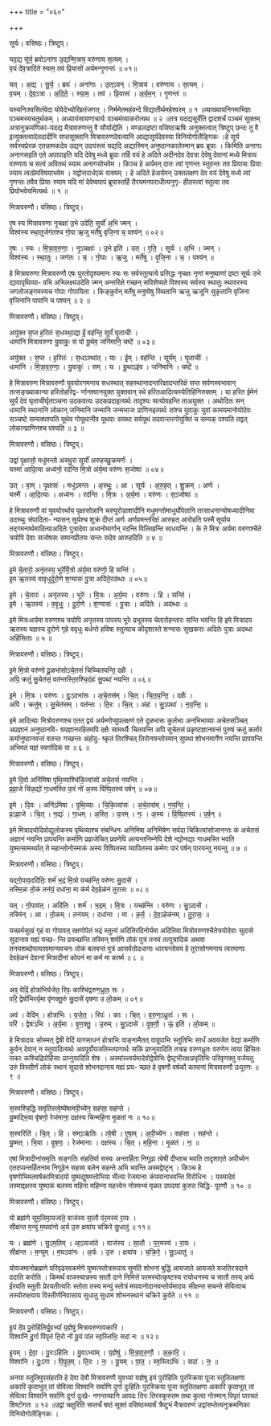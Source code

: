 +++
title = "०६०"

+++


सूर्यः। वसिष्ठः। त्रिष्टुप्।

यद॒द्य सू॑र्य॒ ब्रवोऽना॑गा उ॒द्यन्मि॒त्राय॒ वरु॑णाय स॒त्यम् ।  
व॒यं दे॑व॒त्रादि॑ते स्याम॒ तव॑ प्रि॒यासो॑ अर्यमन्गृ॒णन्तः॑ ॥ ०१॥

यत् । अ॒द्य । सू॒र्य॒ । ब्रवः॑ । अना॑गाः । उ॒त्ऽयन् । मि॒त्राय॑ । वरु॑णाय । स॒त्यम् ।  
व॒यम् । दे॒व॒ऽत्रा । अ॒दि॒ते॒ । स्या॒म॒ । तव॑ । प्रि॒यासः॑ । अ॒र्य॒म॒न् । गृ॒णन्तः॑ ॥

यस्यनिःश्वसितंवेदा योवेदेभ्योखिलंजगत् । निर्ममेतमहंवन्दे विद्यातीर्थमहेश्वरम् ॥ १ ॥व्याख्यायनिगमाभिज्ञः पञ्चमस्यचतुर्थकम् । अध्यायंसायणाचार्यः पञ्चमंव्याकरोत्यथ ॥ २ ॥तत्र यदद्यसूर्येति द्वादशर्चं पञ्चमं सूक्तम् अत्रानुक्रमणिका-यदद्य मैत्रावरुणन्तु वै सौर्याद्येति । मण्डलद्रष्टा वसिष्ठऋषिः अनुक्तत्वात् त्रिष्टुप् छन्दः तु वै इत्युक्तत्वादेतदादीनि सप्तसूक्तानि मित्रावरुणदेवत्यानि आद्यासूर्यदेवस्या विनियोगोलैङ्गिकः ।हे सूर्य सर्वस्यप्रेरक एतन्नामकदेव उद्यन् उदयंस्त्वं यद्यदि अद्यास्मिन् अनुष्ठानकालेस्मान् ब्रवः ब्रूयाः । किमिति अनागाः अनागसइति एते अपापाइति यदि देवेषु मध्ये ब्रूयाः तर्हि वयं हे अदिते अदीनदेव देवत्रा देवेषु देवानां मध्ये मित्राय वरुणाय च सत्वं अवितथं स्याम अनागसोभवेम । किञ्च हे अर्यमन् दातः त्वां गृणन्तः स्तुवन्तः तव प्रियासः प्रियाः स्याम त्वत्प्रेमविषयाभवेम । यद्वोत्तरार्धएकं वाक्यम् । हे अदिते हेअर्यमन् उक्तलक्षण देव वयं देवेषु मध्ये त्वां गृणन्तः तवैव प्रियाः स्याम यदि मां देवेष्वपापं ब्रूयास्तर्हि तैरयमनपराधीत्यनुगृ- हीतस्त्वां स्तुत्वा तव प्रियोभवेयमित्यर्थः ॥ १ ॥

मित्रावरुणौ। वसिष्ठः। त्रिष्टुप्।

ए॒ष स्य मि॑त्रावरुणा नृ॒चक्षा॑ उ॒भे उदे॑ति॒ सूर्यो॑ अ॒भि ज्मन् ।  
विश्व॑स्य स्था॒तुर्जग॑तश्च गो॒पा ऋ॒जु मर्ते॑षु वृजि॒ना च॒ पश्य॑न् ॥ ०२॥

ए॒षः । स्यः । मि॒त्रा॒व॒रु॒णा॒ । नृ॒ऽचक्षाः॑ । उ॒भे इति॑ । उत् । ए॒ति॒ । सूर्यः॑ । अ॒भि । ज्मन् ।  
विश्व॑स्य । स्था॒तुः । जग॑तः । च॒ । गो॒पाः । ऋ॒जु । मर्ते॑षु । वृ॒जि॒ना । च॒ । पश्य॑न् ॥

हे मित्रावरुणा मित्रावरुणौ एषः पुरतोदृश्यमानः स्यः सः सर्वस्तुत्यत्वे प्रसिद्धः नृचक्षः नृणां मनुष्याणां द्रष्टा सूर्यः उभे द्यावापृथिव्या- वभि अभिलक्ष्यउदेति ज्मन् अन्तरिक्षे गच्छन् सविशेष्यते विश्वस्य सर्वस्य स्थातुः स्थावरस्य जगतोजङ्गमस्यच गोपाः गोपायिता । किङ्कुर्वन् मर्तेषु मनुष्येषु स्थितानि ऋजु ऋजूनि सुकृतानि वृजिना वृजिनानि पापानि च पश्यन् ॥ २ ॥

मित्रावरुणौ। वसिष्ठः। त्रिष्टुप्।

अयु॑क्त स॒प्त ह॒रितः॑ स॒धस्था॒द्या ईं॒ वह॑न्ति॒ सूर्यं॑ घृ॒ताचीः॑ ।  
धामा॑नि मित्रावरुणा यु॒वाकुः॒ सं यो यू॒थेव॒ जनि॑मानि॒ चष्टे॑ ॥ ०३॥

अयु॑क्त । स॒प्त । ह॒रितः॑ । स॒धऽस्था॑त् । याः । ई॒म् । वह॑न्ति । सूर्य॑म् । घृ॒ताचीः॑ ।  
धामा॑नि । मि॒त्रा॒व॒रु॒णा॒ । यु॒वाकुः॑ । सम् । यः । यू॒थाऽइ॑व । जनि॑मानि । चष्टे॑ ॥

हे मित्रावरुण मित्रावरुणौ युवयोरगमनाय सधस्थात् सहस्थानादन्तरिक्षादन्तरिक्षे सप्त सर्पणस्वभावान् तत्सङ्ख्याकान्वा हरितोहरिद्व- र्णानश्वानयुक्त युक्तवान् रथे हरितआदित्यस्येतिहिनिरुक्तम् । या हरित ईमेनं सूर्यं देवं घृताचीर्घृताञ्चना उदकवत्यः उदकप्रदाइत्यर्थः तादृश्यः सत्योवहन्ति ताअयुक्त । अथोदितः सन् धामानि स्थानानि लोकान् जनिमानि जन्मानि जन्मभाजः प्राणिनइत्यर्थः तांश्च युवाकुः युवां कामयमानोयोदेवः सञ्चष्टे सम्यक्पश्यति यूथेव गोयूथानीव यूथपाः सयथा सर्वयूथं तदवान्तरगोयुक्तिं च सम्यक् पश्यति तद्वत् लोकान्प्राणिनश्च पश्यति ॥ ३ ॥

मित्रावरुणौ। वसिष्ठः। त्रिष्टुप्।

उद्वां॑ पृ॒क्षासो॒ मधु॑मन्तो अस्थु॒रा सूर्यो॑ अरुहच्छु॒क्रमर्णः॑ ।  
यस्मा॑ आदि॒त्या अध्व॑नो॒ रद॑न्ति मि॒त्रो अ॑र्य॒मा वरु॑णः स॒जोषाः॑ ॥ ०४॥

उत् । वा॒म् । पृ॒क्षासः॑ । मधु॑ऽमन्तः । अ॒स्थुः॒ । आ । सूर्यः॑ । अ॒रु॒ह॒त् । शु॒क्रम् । अर्णः॑ ।  
यस्मै॑ । आ॒दि॒त्याः । अध्व॑नः । रद॑न्ति । मि॒त्रः । अ॒र्य॒मा । वरु॑णः । स॒ऽजोषाः॑ ॥

हे मित्रावरुणौ वां युवयोरर्थाय पृक्षासोन्नानि चरुपुरोडाशादीनि मधुमन्तोमाधुर्योपेतानि तत्साधनान्योषध्यादीनिवा उदस्थुः संपादिता- न्यासन् सूर्यश्च शुक्रं दीप्तं अर्णः अर्णवमन्तरिक्षं आरुहत् आरोहति यस्मै सूर्याय तद्गमनार्थमादित्याअदितेः पुत्रादेवा अध्वनोमार्गान् रदन्ति विलिखन्ति साधयन्ति । के ते मित्रः अर्यमा वरुणश्चैते त्रयोपि देवाः सजोषसः समानप्रीतयः सन्तः सदेव आरुहदिति ॥ ४ ॥

मित्रावरुणौ। वसिष्ठः। त्रिष्टुप्।

इ॒मे चे॒तारो॒ अनृ॑तस्य॒ भूरे॑र्मि॒त्रो अ॑र्य॒मा वरु॑णो॒ हि सन्ति॑ ।  
इ॒म ऋ॒तस्य॑ वावृधुर्दुरो॒णे श॒ग्मासः॑ पु॒त्रा अदि॑ते॒रद॑ब्धाः ॥ ०५॥

इ॒मे । चे॒तारः॑ । अनृ॑तस्य । भूरेः॑ । मि॒त्रः । अ॒र्य॒मा । वरु॑णः । हि । सन्ति॑ ।  
इ॒मे । ऋ॒तस्य॑ । व॒वृ॒धुः॒ । दु॒रो॒णे । श॒ग्मासः॑ । पु॒त्राः । अदि॑तेः । अद॑ब्धाः ॥

इमे मित्रःअर्यमा वरुणश्च त्रयोपि अनृतस्य पापस्य भूरेः प्रभूतस्य चेतारोहन्तारः सन्ति भवन्ति हि इमे मित्रादय ऋतस्य यज्ञस्य दुरोणे गृहे ववृधुः बर्धन्ते हविषा स्तुत्याच कीदृशास्ते शग्मासः सुखकराः अदितेः पुत्राः अदब्धा अहिंसिताः ॥ ५ ॥

मित्रावरुणौ। वसिष्ठः। त्रिष्टुप्।

इ॒मे मि॒त्रो वरु॑णो दू॒ळभा॑सोऽचे॒तसं॑ चिच्चितयन्ति॒ दक्षैः॑ ।  
अपि॒ क्रतुं॑ सु॒चेत॑सं॒ वत॑न्तस्ति॒रश्चि॒दंहः॑ सु॒पथा॑ नयन्ति ॥ ०६॥

इ॒मे । मि॒त्रः । वरु॑णः । दुः॒ऽदभा॑सः । अ॒चे॒तस॑म् । चि॒त् । चि॒त॒य॒न्ति॒ । दक्षैः॑ ।  
अपि॑ । क्रतु॑म् । सु॒चेत॑सम् । वत॑न्तः । ति॒रः । चि॒त् । अंहः॑ । सु॒ऽपथा॑ । न॒य॒न्ति॒ ॥

इमे आदित्याः मित्रोवरुणश्च एतत् द्वयं अर्यम्णोप्युपलक्षणं एते दूळभासः कुर्लभाः अनभिभाव्याः अचेतसञ्चित् अप्रज्ञानं अनुष्ठानवि- षयज्ञानरहितमपि दक्षैः सामर्थ्यैः चितयन्ति अपि सुचेतसं प्रकृष्टज्ञानवन्तं पुरुषं क्रतुं कर्तारं कर्मानुष्ठानवन्तं वतन्तः गच्छन्तः अंहोदु- ष्कृतं तिरश्चित् तिरोनयन्तोस्मान् सुपथा शोभनमार्गेण नयन्ति प्रापयन्ति अभिमतं यज्ञं स्वर्गादिकं वा ॥ ६ ॥

मित्रावरुणौ। वसिष्ठः। त्रिष्टुप्।

इ॒मे दि॒वो अनि॑मिषा पृथि॒व्याश्चि॑कि॒त्वांसो॑ अचे॒तसं॑ नयन्ति ।  
प्र॒व्रा॒जे चि॑न्न॒द्यो॑ गा॒धम॑स्ति पा॒रं नो॑ अ॒स्य वि॑ष्पि॒तस्य॑ पर्षन् ॥ ०७॥

इ॒मे । दि॒वः । अनि॑ऽमिषा । पृ॒थि॒व्याः । चि॒कि॒त्वांसः॑ । अ॒चे॒तस॑म् । न॒य॒न्ति॒ ।  
प्र॒ऽव्रा॒जे । चि॒त् । न॒द्यः॑ । गा॒धम् । अ॒स्ति॒ । पा॒रम् । नः॒ । अ॒स्य । वि॒ष्पि॒तस्य॑ । प॒र्ष॒न् ॥

इमे मित्रादयोदिवोद्युलोकस्य पृथिव्याश्च संबन्धिनः अनिमिषा अनिमिषेण सर्वदा चिकित्वांसोजानन्तः कं अचेतसं अज्ञानं नयन्ति प्रापयन्ति कर्माणि प्रव्राजेचित् प्रवणेपि अत्यन्तनिम्नेपि देशे न्द्योनद्याः गाधमस्ति भवति युष्मत्सामर्थ्यात् ते महान्तोनोस्माकं अस्य विष्पितस्य व्यापितस्य कर्मणः पारं पर्षन् पारयन्तु नयन्तु ॥ ७ ॥

मित्रावरुणौ। वसिष्ठः। त्रिष्टुप्।

यद्गो॒पाव॒ददि॑तिः॒ शर्म॑ भ॒द्रं मि॒त्रो यच्छ॑न्ति॒ वरु॑णः सु॒दासे॑ ।  
तस्मि॒न्ना तो॒कं तन॑यं॒ दधा॑ना॒ मा क॑र्म देव॒हेळ॑नं तुरासः ॥ ०८॥

यत् । गो॒पाव॑त् । अदि॑तिः । शर्म॑ । भ॒द्रम् । मि॒त्रः । यच्छ॑न्ति । वरु॑णः । सु॒ऽदासे॑ ।  
तस्मि॑न् । आ । तो॒कम् । तन॑यम् । दधा॑नाः । मा । क॒र्म॒ । दे॒व॒ऽहेळ॑नम् । तु॒रा॒सः॒ ॥

यच्छर्मसुखं गृहं वा गोपावत् रक्षणोपेतं भद्रं स्तुत्यं अदितिरदिनोर्यमा अदितिवा मित्रोवरुणश्चैतेत्रयोदेवाः सुदासे सुदानाय मह्यं यच्छ- न्ति प्रयच्छन्ति तस्मिन् शर्मणि तोकं पुत्रं तनयं तत्पुत्रादिकं अथवा तनयशब्दोपत्यसामान्यवचनः तोकं बलवन्तं पुत्रं आसर्वतोदधानाः धारयन्तोवयं हे तुरासोगमनाय त्वरमाणाः देवहेळनं देवानां मित्रादीनां कोपनं मा कर्म मा कार्ष्म ॥ ८ ॥

मित्रावरुणौ। वसिष्ठः। त्रिष्टुप्।

अव॒ वेदिं॒ होत्रा॑भिर्यजेत॒ रिपः॒ काश्चि॑द्वरुण॒ध्रुतः॒ सः ।  
परि॒ द्वेषो॑भिरर्य॒मा वृ॑णक्तू॒रुं सु॒दासे॑ वृषणा उ लो॒कम् ॥ ०९॥

अव॑ । वेदि॑म् । होत्रा॑भिः । य॒जे॒त॒ । रिपः॑ । काः । चि॒त् । व॒रु॒ण॒ऽध्रुतः॑ । सः ।  
परि॑ । द्वेषः॑ऽभिः । अ॒र्य॒मा । वृ॒ण॒क्तु॒ । उ॒रुम् । सु॒ऽदासे॑ । वृ॒ष॒णौ॒ । ऊं॒ इति॑ । लो॒कम् ॥

हे मित्रादयः सोस्मत् द्वेषी वेदिं यागसाधनं होत्राभिः वाङ्नामैतत् वाग्रूपाभिः स्तुतिभिः सार्धं अवयजेत वेद्यां कर्माणि कुर्वन् देवान् न स्तुयादित्यर्थः अवपूर्वोयजतिस्त्यागार्थः सकिं प्राप्नुयादिति तत्राह वरुणध्रुतः वरुणेन त्वया हिंसितः सकाः कश्चिद्रिपोहिंसाः प्राप्नुयादिति शेषः । अस्मांस्त्वर्यमादेवोद्वेषोभिः द्वेष्टृभीरक्षःप्रभृतिभिः परिवृणक्तु वर्जयतु उरुं विस्तीर्णं लोकं स्थानं सुदासे शोभनदानाय मह्यं प्रय- च्छतं हे वृषणौ वर्षकौ कामानां मित्रावरुणौ उःपूरणः ॥ ९ ॥

मित्रावरुणौ। वसिष्ठः। त्रिष्टुप्।

स॒स्वश्चि॒द्धि समृ॑तिस्त्वे॒ष्ये॑षामपी॒च्ये॑न॒ सह॑सा॒ सह॑न्ते ।  
यु॒ष्मद्भि॒या वृ॑षणो॒ रेज॑माना॒ दक्ष॑स्य चिन्महि॒ना मृ॒ळता॑ नः ॥ १०॥

स॒स्वरिति॑ । चि॒त् । हि । सम्ऽऋ॑तिः । त्वे॒षी । ए॒षा॒म् । अ॒पी॒च्ये॑न । सह॑सा । सह॑न्ते ।  
यु॒ष्मत् । भि॒या । वृ॒ष॒णः॒ । रेज॑मानाः । दक्ष॑स्य । चि॒त् । म॒हि॒ना । मृ॒ळत॑ । नः॒ ॥

एषां मित्रादीनांसमृतिः सङ्गतिः संहतिर्वा सस्वः अन्तार्हिता निगूढा त्वेषी दीप्ताच भवति तादृशाएते अपीच्येन एतदप्यन्तर्हितनाम निगूढेन सहसा बलेन सहन्ते अभि भवन्ति अस्मद्वेष्टृन् । किञ्च हे वृषणोभिमतवर्षकामित्रादयो युष्मद्युषमत्तोभिया भीत्या रेजमानाः कंपमानाभवन्ति विरोधिनः । यस्मादेवं तस्माद्दक्षस्य युष्माकं बलस्य महिना महिम्ना महत्त्वेन नोस्मभ्यं मृळत उपदयां कुरुत चिद्धि- पूरणौ ॥ १० ॥

मित्रावरुणौ। वसिष्ठः। त्रिष्टुप्।

यो ब्रह्म॑णे सुम॒तिमा॒यजा॑ते॒ वाज॑स्य सा॒तौ प॑र॒मस्य॑ रा॒यः ।  
सीक्ष॑न्त म॒न्युं म॒घवा॑नो अ॒र्य उ॒रु क्षया॑य चक्रिरे सु॒धातु॑ ॥ ११॥

यः । ब्रह्म॑णे । सु॒ऽम॒तिम् । आ॒ऽयजा॑ते । वाज॑स्य । सा॒तौ । प॒र॒मस्य॑ । रा॒यः ।  
सीक्ष॑न्त । म॒न्युम् । म॒घऽवा॑नः । अ॒र्यः । उ॒रु । क्षया॑य । च॒क्रि॒रे॒ । सु॒ऽधातु॑ ॥

योयजमानोब्रह्मणे परिवृढस्वकर्मणे युष्मत्स्तोत्ररूपाय सुमतिं शोभनां बुद्धिं आयजाते आयजते यजतिरत्रदाने ददाति करोति । किमर्थं वाजस्यान्नस्य सातौ दाने निमित्ते परमस्योत्कृष्टस्य रायोधनस्य च सातौ तस्य् अर्यः ईरयति स्तुतीः प्रेरयतीत्यरिः स्तोता तस्य मन्युं स्तोत्रं मघवानोदानवन्तोर्यमादयः सीक्षन्त सचन्ते सेवित्वाच तस्योरुक्षयाय विस्तीर्णनिवासाय सुधातु सुधाम शोभनस्थानं चक्रिरे कुर्वते ॥ ११ ॥

मित्रावरुणौ। वसिष्ठः। त्रिष्टुप्।

इ॒यं दे॑व पु॒रोहि॑तिर्यु॒वभ्यां॑ य॒ज्ञेषु॑ मित्रावरुणावकारि ।  
विश्वा॑नि दु॒र्गा पि॑पृतं ति॒रो नो॑ यू॒यं पा॑त स्व॒स्तिभिः॒ सदा॑ नः ॥ १२॥

इ॒यम् । दे॒वा॒ । पु॒रःऽहि॑तिः । यु॒वऽभ्या॑म् । य॒ज्ञेषु॑ । मि॒त्रा॒व॒रु॒णौ॒ । अ॒का॒रि॒ ।  
विश्वा॑नि । दुः॒ऽगा । पि॒पृ॒त॒म् । ति॒रः । नः॒ । यू॒यम् । पा॒त॒ । स्व॒स्तिऽभिः॑ । सदा॑ । नः॒ ॥

अनया स्तुतिमुपसंहरति हे देवा देवौ मित्रावरुणौ युवभ्यां यज्ञेषु इयं पुरोहितिः पुरस्क्रिया पूजा स्तुतिलक्षणा अकारि कृताभूत् तां सेवित्वा विश्वानि सर्वाणि दुर्गा दुःहितिः पुरस्क्रिया पूजा स्तुतिलक्षणा अकारि कृताभूत् तां सेवित्वा विश्वानि सर्वाणि दुर्गा दुःखे- नगन्तव्यानि आपदः तिरः तिरस्कुरुतम तथा कुत्वा नोस्मान् पिपृतं पारयतं शिष्टोगतः ॥ १२ ॥उद्वां चक्षुरिति सप्तर्चं षष्ठं सूक्तं वसिष्ठस्यार्षं त्रैष्टुभं मैत्रावरुणं उद्वांसप्तेत्यनुक्रमणिका विनियोगोलैङ्गिकः ।